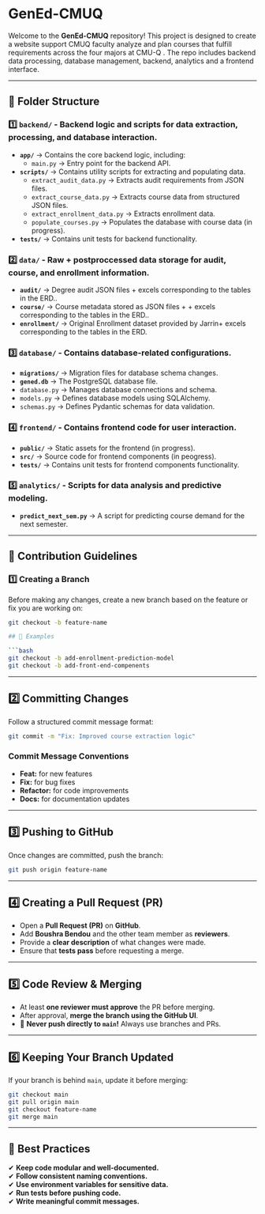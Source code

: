 # GenEd-CMUQ

Welcome to the **GenEd-CMUQ** repository! This project is designed to create a website support CMUQ faculty analyze and plan courses that fulfill requirements across the four majors at CMU-Q . The repo includes backend data processing, database management, backend, analytics and a frontend interface.

---

## 📁 Folder Structure

### **1️⃣ `backend/`** - Backend logic and scripts for data extraction, processing, and database interaction.
   - **`app/`** → Contains the core backend logic, including:
     - `main.py` → Entry point for the backend API.
   - **`scripts/`** → Contains utility scripts for extracting and populating data.
     - `extract_audit_data.py` → Extracts audit requirements from JSON files.
     - `extract_course_data.py` → Extracts course data from structured JSON files.
     - `extract_enrollment_data.py` → Extracts enrollment data.
     - `populate_courses.py` → Populates the database with course data (in progress).
   - **`tests/`** → Contains unit tests for backend functionality.

### **2️⃣ `data/`** - Raw + postproccessed data storage for audit, course, and enrollment information.
   - **`audit/`** → Degree audit JSON files + excels corresponding to the tables in the ERD..
   - **`course/`** → Course metadata stored as JSON files +  + excels corresponding to the tables in the ERD..
   - **`enrollment/`** → Original Enrollment dataset provided by Jarrin+ excels corresponding to the tables in the ERD.

### **3️⃣ `database/`** - Contains database-related configurations.
   - **`migrations/`** → Migration files for database schema changes.
   - **`gened.db`** → The PostgreSQL database file.
   - `database.py` → Manages database connections and schema.
   - `models.py` → Defines database models using SQLAlchemy.
   - `schemas.py` → Defines Pydantic schemas for data validation.

### **4️⃣ `frontend/`** - Contains frontend code for user interaction.
   - **`public/`** → Static assets for the frontend (in progress).
   - **`src/`** → Source code for frontend components (in peogress).
   - **`tests/`** → Contains unit tests for frontend components functionality.

### **5️⃣ `analytics/`** - Scripts for data analysis and predictive modeling.
   - **`predict_next_sem.py`** → A script for predicting course demand for the next semester.

---

## 🚀 Contribution Guidelines

### **1️⃣ Creating a Branch**
Before making any changes, create a new branch based on the feature or fix you are working on:
```bash
git checkout -b feature-name

## 📝 Examples

```bash
git checkout -b add-enrollment-prediction-model
git checkout -b add-front-end-compenents
```

---

## 2️⃣ Committing Changes
Follow a structured commit message format:

```bash
git commit -m "Fix: Improved course extraction logic"
```

### **Commit Message Conventions**
- **Feat:** for new features  
- **Fix:** for bug fixes  
- **Refactor:** for code improvements  
- **Docs:** for documentation updates  

---

## 3️⃣ Pushing to GitHub
Once changes are committed, push the branch:

```bash
git push origin feature-name
```

---

## 4️⃣ Creating a Pull Request (PR)
- Open a **Pull Request (PR)** on **GitHub**.
- Add **Boushra Bendou** and the other team member as **reviewers**.
- Provide a **clear description** of what changes were made.
- Ensure that **tests pass** before requesting a merge.

---

## 5️⃣ Code Review & Merging
- At least **one reviewer must approve** the PR before merging.
- After approval, **merge the branch using the GitHub UI**.
- 🚨 **Never push directly to `main`!** Always use branches and PRs.

---

## 6️⃣ Keeping Your Branch Updated
If your branch is behind `main`, update it before merging:

```bash
git checkout main
git pull origin main
git checkout feature-name
git merge main
```

---

## 📌 Best Practices
✔ **Keep code modular and well-documented.**  
✔ **Follow consistent naming conventions.**  
✔ **Use environment variables for sensitive data.**  
✔ **Run tests before pushing code.**  
✔ **Write meaningful commit messages.**  
